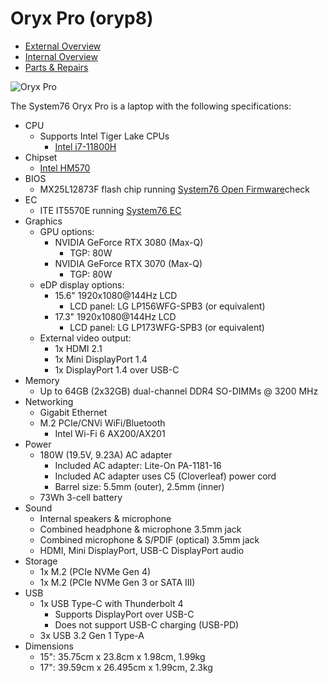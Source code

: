 # Oryx Pro (oryp8)

- [External Overview](./external-overview.md)
- [Internal Overview](./internal-overview.md)
- [Parts & Repairs](./repairs.md)

![Oryx Pro](./img/oryp8.webp)

The System76 Oryx Pro is a laptop with the following specifications:

- CPU
    - Supports Intel Tiger Lake CPUs
        - [Intel i7-11800H](https://ark.intel.com/content/www/us/en/ark/products/213803/intel-core-i7-11800h-processor-24m-cache-up-to-4-60-ghz.html)
- Chipset
    - [Intel HM570](https://ark.intel.com/content/www/us/en/ark/products/213683/intel-hm570-chipset.html)
- BIOS
    - MX25L12873F flash chip running [System76 Open Firmware](https://github.com/system76/firmware-open)check
- EC
    - ITE IT5570E running [System76 EC](https://github.com/system76/ec)
- Graphics
    - GPU options:
        - NVIDIA GeForce RTX 3080 (Max-Q)
            - TGP: 80W
        - NVIDIA GeForce RTX 3070 (Max-Q)
            - TGP: 80W
    - eDP display options:
        - 15.6" 1920x1080@144Hz LCD
            - LCD panel: LG LP156WFG-SPB3 (or equivalent)
        - 17.3" 1920x1080@144Hz LCD
            - LCD panel: LG LP173WFG-SPB3 (or equivalent)
    - External video output:
        - 1x HDMI 2.1
        - 1x Mini DisplayPort 1.4
        - 1x DisplayPort 1.4 over USB-C
- Memory
    - Up to 64GB (2x32GB) dual-channel DDR4 SO-DIMMs @ 3200 MHz
- Networking
    - Gigabit Ethernet
    - M.2 PCIe/CNVi WiFi/Bluetooth
        - Intel Wi-Fi 6 AX200/AX201
- Power
    - 180W (19.5V, 9.23A) AC adapter
        - Included AC adapter: Lite-On PA-1181-16
        - Included AC adapter uses C5 (Cloverleaf) power cord
        - Barrel size: 5.5mm (outer), 2.5mm (inner)
    - 73Wh 3-cell battery
- Sound
    - Internal speakers & microphone
    - Combined headphone & microphone 3.5mm jack
    - Combined microphone & S/PDIF (optical) 3.5mm jack
    - HDMI, Mini DisplayPort, USB-C DisplayPort audio
- Storage
    - 1x M.2 (PCIe NVMe Gen 4)
    - 1x M.2 (PCIe NVMe Gen 3 or SATA III)
- USB
    - 1x USB Type-C with Thunderbolt 4
        - Supports DisplayPort over USB-C
        - Does not support USB-C charging (USB-PD)
    - 3x USB 3.2 Gen 1 Type-A
- Dimensions
    - 15": 35.75cm x 23.8cm x 1.98cm, 1.99kg
    - 17": 39.59cm x 26.495cm x 1.99cm, 2.3kg
